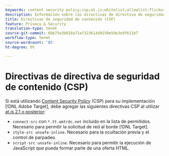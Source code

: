 ```yaml
---
keywords: content security policy;csp;at.js;whitelist;allowlist;flicker;pre-hide;pre-hiding;prehiding
description: Información sobre las directivas de directiva de seguridad de contenido (CSP) que debe agregar al usar Adobe Target at.js 2.1 o posterior.
title: Directivas de seguridad de contenido (CSP)
feature: Privacy & Security
translation-type: tm+mt
source-git-commit: 6bb75e3b818a71af323614d9150e50e3e9f611b7
workflow-type: tm+mt
source-wordcount: '85'
ht-degree: 0%

---
```



# Directivas de directiva de seguridad de contenido (CSP)

Si está utilizando [Content Security Policy](https://en.wikipedia.org/wiki/Content_Security_Policy) (CSP) para su implementación [!DNL Adobe Target], debe agregar las siguientes directivas CSP al utilizar [at.js 2.1 o posterior](/help/c-implementing-target/c-implementing-target-for-client-side-web/target-atjs-versions.md):

* `connect-src` con  `*.tt.omtrdc.net` incluido en la lista de permitidos. Necesario para permitir la solicitud de red al borde [!DNL Target].
* `style-src unsafe-inline`. Necesario para la ocultación previa y el control de parpadeo.
* `script-src unsafe-inline`.  Necesario para permitir la ejecución de JavaScript que pueda formar parte de una oferta HTML.
